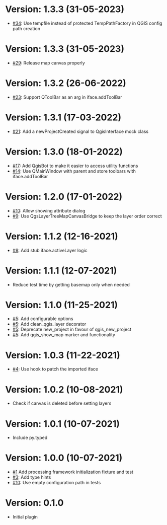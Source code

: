 # Version: 1.3.3 (31-05-2023)

* [#34](https://github.com/GispoCoding/pytest-qgis/pull/34): Use tempfile instead of protected TempPathFactory in QGIS config path creation

# Version: 1.3.3 (31-05-2023)

* [#29](https://github.com/GispoCoding/pytest-qgis/pull/29): Release map canvas properly

# Version: 1.3.2 (26-06-2022)

* [#23](https://github.com/GispoCoding/pytest-qgis/pull/23): Support QToolBar as an arg in iface.addToolBar

# Version: 1.3.1 (17-03-2022)

* [#21](https://github.com/GispoCoding/pytest-qgis/pull/21): Add a newProjectCreated signal to QgisInterface mock class


# Version: 1.3.0 (18-01-2022)

* [#17](https://github.com/GispoCoding/pytest-qgis/pull/17): Add QgisBot to make it easier to access utility functions
* [#14](https://github.com/GispoCoding/pytest-qgis/pull/14): Use QMainWindow with parent and store toolbars with iface.addToolBar

# Version: 1.2.0 (17-01-2022)

* [#10](https://github.com/GispoCoding/pytest-qgis/pull/10): Allow showing attribute dialog
* [#9](https://github.com/GispoCoding/pytest-qgis/pull/9): Use QgsLayerTreeMapCanvasBridge to keep the layer order correct


# Version: 1.1.2 (12-16-2021)

* [#8](https://github.com/GispoCoding/pytest-qgis/pull/8): Add stub iface.activeLayer logic

# Version: 1.1.1 (12-07-2021)

* Reduce test time by getting basemap only when needed

# Version: 1.1.0 (11-25-2021)

* [#5](https://github.com/GispoCoding/pytest-qgis/pull/5): Add configurable options
* [#5](https://github.com/GispoCoding/pytest-qgis/pull/5): Add clean_qgis_layer decorator
* [#5](https://github.com/GispoCoding/pytest-qgis/pull/5): Deprecate new_project in favour of qgis_new_project
* [#5](https://github.com/GispoCoding/pytest-qgis/pull/5): Add qgis_show_map marker and functionality

# Version: 1.0.3 (11-22-2021)

* [#4](https://github.com/GispoCoding/pytest-qgis/pull/4): Use hook to patch the imported iface

# Version: 1.0.2 (10-08-2021)

* Check if canvas is deleted before setting layers

# Version: 1.0.1 (10-07-2021)

* Include py.typed

# Version: 1.0.0 (10-07-2021)

* [#1](https://github.com/GispoCoding/pytest-qgis/pull/1) Add processing framework initialization fixture and test
* [#3](https://github.com/GispoCoding/pytest-qgis/pull/3): Add type hints
* [#10](https://github.com/GispoCoding/pytest-qgis/pull/2): Use empty configuration path in tests

# Version: 0.1.0

* Initial plugin
